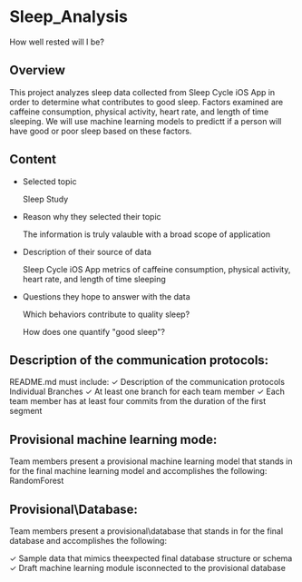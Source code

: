 # Sleep_Analysis

How well rested will I be?

## Overview
This project analyzes sleep data collected from Sleep Cycle iOS App in order to determine what contributes to good sleep. Factors examined are caffeine consumption, physical activity, heart rate, and length of time sleeping. We will use machine learning models to predictt if a person will have good or poor sleep based on these factors.

## Content

- Selected topic

  Sleep Study
  
- Reason why they selected their topic
  
  The information is truly valauble with a broad scope of application
  
- Description of their source of data
  
  Sleep Cycle iOS App 
  metrics of caffeine consumption, physical activity, heart rate, and length of time sleeping
  
- Questions they hope to answer with the data

  Which behaviors contribute to quality sleep?
  
  How does one quantify "good sleep"?
  
## Description of the communication protocols:
README.md must include:
✓ Description of the communication protocols Individual Branches
✓ At least one branch for each team member
✓ Each team member has at least four commits from the duration of the first segment


## Provisional machine learning mode:
Team members present a provisional machine learning model that stands in for the final machine learning model and accomplishes the following:
RandomForest



## Provisional\Database:
Team members present a provisional\database that stands in for the final database and accomplishes the
following:

✓ Sample data that mimics theexpected final database structure or schema
✓ Draft machine learning module isconnected to the provisional database
  
